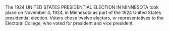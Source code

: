 The 1924 UNITED STATES PRESIDENTIAL ELECTION IN MINNESOTA took place on November 4, 1924, in Minnesota as part of the 1924 United States presidential election. Voters chose twelve electors, or representatives to the Electoral College, who voted for president and vice president.
